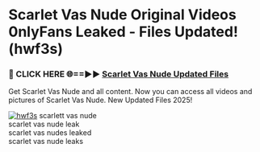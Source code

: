 # Scarlet Vas Nude Original Videos 0nlyFans Leaked - Files Updated! (hwf3s)

<h3>🔴 CLICK HERE 🌐==►► <a href="https://tinyurl.com/52m3yx9h" rel="nofollow">Scarlet Vas Nude Updated Files</a></h3>

Get Scarlet Vas Nude and all content. Now you can access all videos and pictures of Scarlet Vas Nude. New Updated Files 2025!

[![hwf3s](https://i.imgur.com/TnHtlc8.gif)](https://tinyurl.com/52m3yx9h)
scarlett vas nude<br>
scarlet vas nude leak<br>
scarlet vas nudes leaked<br>
scarlet vas nude leaks